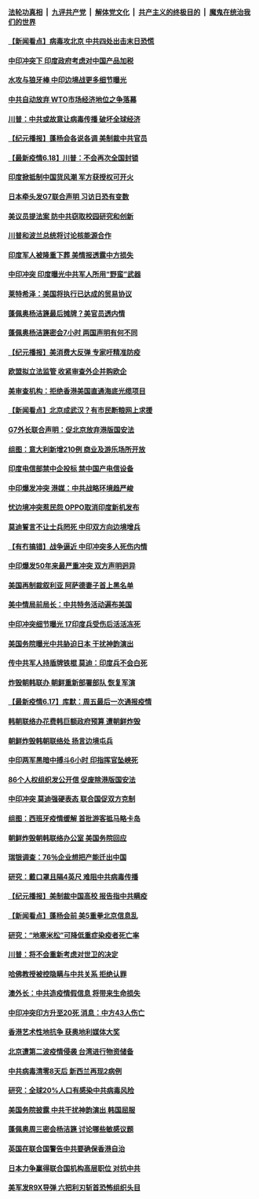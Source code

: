 

####  [法轮功真相](../../../../basic/blob/master/README.md?t=06190931) &nbsp;|&nbsp; [九评共产党](../../../../9ping.md/blob/master/README.md?t=06190931) &nbsp;|&nbsp; [解体党文化](../../../../jtdwh.md/blob/master/README.md?t=06190931)  &nbsp;|&nbsp; [共产主义的终极目的](../../../../gczydzjmd.md/blob/master/README.md?t=06190931) &nbsp;|&nbsp; [魔鬼在统治我们的世界](../../../../mgztzwmdsj.md/blob/master/README.md?t=06190931) 

#### [【新闻看点】病毒攻北京 中共四处出击末日恐慌](../pages/nsc418/n12196497.md?t=06190931) 

#### [中印冲突下 印度政府考虑对中国产品加税](../pages/nsc418/n12196479.md?t=06190931) 

#### [水攻与狼牙棒 中印边境战更多细节曝光](../pages/nsc418/n12196307.md?t=06190931) 

#### [中共自动放弃 WTO市场经济地位之争落幕](../pages/nsc418/n12196264.md?t=06190931) 

#### [川普：中共或故意让病毒传播 破坏全球经济](../pages/nsc418/n12196283.md?t=06190931) 

#### [【纪元播报】蓬杨会各说各调 美制裁中共官员](../pages/nsc418/n12196138.md?t=06190931) 

#### [【最新疫情6.18】川普：不会再次全国封锁](../pages/nsc418/n12193644.md?t=06190931) 

#### [印度掀抵制中国货风潮 军方获授权可开火](../pages/nsc418/n12195858.md?t=06190931) 

#### [日本牵头发G7联合声明 习访日恐有变数](../pages/nsc418/n12195483.md?t=06190931) 

#### [美议员提法案 防中共窃取校园研究和创新](../pages/nsc418/n12195563.md?t=06190931) 

#### [川普和波兰总统将讨论核能源合作](../pages/nsc418/n12195791.md?t=06190931) 

#### [印度军人被隆重下葬 美情报透露中方损失](../pages/nsc418/n12195687.md?t=06190931) 

#### [中印冲突 印度曝光中共军人所用“野蛮”武器](../pages/nsc418/n12195119.md?t=06190931) 

#### [莱特希泽：美国将执行已达成的贸易协议](../pages/nsc418/n12195278.md?t=06190931) 

#### [蓬佩奥杨洁篪最后摊牌？美官员透内情](../pages/nsc418/n12195078.md?t=06190931) 

#### [蓬佩奥杨洁篪密会7小时 两国声明有何不同](../pages/nsc418/n12194738.md?t=06190931) 

#### [【纪元播报】美消费大反弹 专家吁精准防疫](../pages/nsc418/n12193751.md?t=06190931) 

#### [欧盟拟立法监管 收紧审查外企并购欧企](../pages/nsc418/n12193604.md?t=06190931) 

#### [美审查机构：拒绝香港美国直通海底光缆项目](../pages/nsc418/n12193561.md?t=06190931) 

#### [【新闻看点】北京成武汉？有市民断粮网上求援](../pages/nsc418/n12193215.md?t=06190931) 

#### [G7外长联合声明：促北京放弃港版国安法](../pages/nsc418/n12193181.md?t=06190931) 

#### [组图：意大利新增210例 商业及游乐场所开放](../pages/nsc418/n12191439.md?t=06190931) 

#### [印度电信部禁中企投标 禁中国产电信设备](../pages/nsc418/n12193167.md?t=06190931) 

#### [中印爆发冲突 港媒：中共战略环境趋严峻](../pages/nsc418/n12193211.md?t=06190931) 

#### [忧边境冲突惹民怨 OPPO取消印度新机发布](../pages/nsc418/n12193074.md?t=06190931) 

#### [莫迪誓言不让士兵罔死 中印双方向边境增兵](../pages/nsc418/n12192801.md?t=06190931) 

#### [【有冇搞错】战争逼近 中印冲突多人死伤内情](../pages/nsc418/n12192916.md?t=06190931) 

#### [中印爆发50年来最严重冲突 双方声明迥异](../pages/nsc418/n12192677.md?t=06190931) 

#### [美国再制裁叙利亚 阿萨德妻子首上黑名单](../pages/nsc418/n12192793.md?t=06190931) 

#### [美中情局前局长：中共特务活动遍布美国](../pages/nsc418/n12192685.md?t=06190931) 

#### [中印冲突细节曝光 17印度兵受伤后活活冻死](../pages/nsc418/n12192420.md?t=06190931) 

#### [美国务院曝光中共胁迫日本 干扰神韵演出](../pages/nsc418/n12190406.md?t=06190931) 

#### [传中共军人持盾牌铁棍 莫迪：印度兵不会白死](../pages/nsc418/n12192494.md?t=06190931) 

#### [炸毁朝韩联办 朝鲜重新部署部队 恢复军演](../pages/nsc418/n12192163.md?t=06190931) 

#### [【最新疫情6.17】库默：周五最后一次通报疫情](../pages/nsc418/n12190739.md?t=06190931) 

#### [韩朝联络办花费韩巨额政府预算 遭朝鲜炸毁](../pages/nsc418/n12192039.md?t=06190931) 

#### [朝鲜炸毁韩朝联络处 扬言边境屯兵](../pages/nsc418/n12191878.md?t=06190931) 

#### [中印两军黑暗中搏斗6小时 印指挥官坠峡死](../pages/nsc418/n12191954.md?t=06190931) 

#### [86个人权组织发公开信 促废除港版国安法](../pages/nsc418/n12191921.md?t=06190931) 

#### [中印冲突 莫迪强硬表态 联合国促双方克制](../pages/nsc418/n12191869.md?t=06190931) 

#### [组图：西班牙疫情缓解 首批游客抵马略卡岛](../pages/nsc418/n12189584.md?t=06190931) 

#### [朝鲜炸毁朝韩联络办公室 美国务院回应](../pages/nsc418/n12191066.md?t=06190931) 

#### [瑞银调查：76％企业想把产能迁出中国](../pages/nsc418/n12191024.md?t=06190931) 

#### [研究：戴口罩且隔4英尺 难阻中共病毒传播](../pages/nsc418/n12190666.md?t=06190931) 

#### [【纪元播报】美制裁中国高校 报告指中共瞒疫](../pages/nsc418/n12190816.md?t=06190931) 

#### [【新闻看点】蓬杨会前 美5重拳北京信息乱](../pages/nsc418/n12190650.md?t=06190931) 

#### [研究：“地塞米松”可降低重症染疫者死亡率](../pages/nsc418/n12190798.md?t=06190931) 

#### [川普：将不会重新考虑对世卫的决定](../pages/nsc418/n12190536.md?t=06190931) 

#### [哈佛教授被控隐瞒与中共关系 拒绝认罪](../pages/nsc418/n12190495.md?t=06190931) 

#### [澳外长：中共造疫情假信息 将带来生命损失](../pages/nsc418/n12190384.md?t=06190931) 

#### [中印冲突印方升至20死 消息：中方43人伤亡](../pages/nsc418/n12190320.md?t=06190931) 

#### [香港艺术性地抗争 获奥地利媒体大奖](../pages/nsc418/n12189991.md?t=06190931) 

#### [北京遭第二波疫情侵袭 台湾进行物资储备](../pages/nsc418/n12190120.md?t=06190931) 

#### [中共病毒清零8天后 新西兰再现2病例](../pages/nsc418/n12190013.md?t=06190931) 

#### [研究：全球20%人口有感染中共病毒风险](../pages/nsc418/n12190048.md?t=06190931) 

#### [美国务院披露 中共干扰神韵演出 韩国屈服](../pages/nsc418/n12189983.md?t=06190931) 

#### [蓬佩奥周三密会杨洁篪 讨论哪些敏感议题](../pages/nsc418/n12190034.md?t=06190931) 

#### [英国在联合国警告中共要确保香港自治](../pages/nsc418/n12189994.md?t=06190931) 

#### [日本力争赢得联合国机构高层职位 对抗中共](../pages/nsc418/n12189804.md?t=06190931) 

#### [美军发R9X导弹 六把利刃斩首恐怖组织头目](../pages/nsc418/n12189729.md?t=06190931) 

